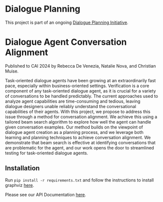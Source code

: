 # Dialogue Planning

This project is part of an ongoing [Dialogue Planning Initiative](https://github.com/dialogue-planning).

# Dialogue Agent Conversation Alignment

Published to CAI 2024 by Rebecca De Venezia, Natalie Nova, and Christian Muise.

Task-oriented dialogue agents have been growing at an extraordinarily fast pace, especially within business-oriented settings. 
Verification is a core component of any task-oriented dialogue agent, as it is crucial for a variety of conversations to be handled predictably.
The current approaches used to analyze agent capabilities are time-consuming and tedious, leaving dialogue designers unable reliably understand the conversational capabilities of their agents. 
With this project, we propose to address this issue through a method for conversation alignment. 
We achieve this using a tailored beam search algorithm to explore how well the agent can handle given conversation examples.
Our method builds on the viewpoint of dialogue agent creation as a planning process, and we leverage both learning and planning techniques to achieve conversation alignment. 
We demonstrate that beam search is effective at identifying conversations that are problematic for the agent, and our work opens the door to streamlined testing for task-oriented dialogue agents.

## Installation
Run `pip install -r requirements.txt` and follow the instructions to install graphviz [here](https://graphviz.org/download/).

Please see our API Documentation [here](https://dialogue-planning.github.io/conversation-alignment/).
